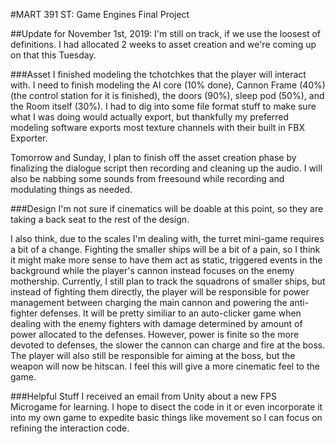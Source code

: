 #MART 391 ST: Game Engines Final Project

##Update for November 1st, 2019:
I'm still on track, if we use the loosest of definitions.  I had allocated 2 weeks to asset creation and we're coming up on that this Tuesday.

###Asset
I finished modeling the tchotchkes that the player will interact with. I need to finish modeling the AI core (10% done), Cannon Frame (40%) (the control station for it is finished), the doors (90%), sleep pod (50%), and the Room itself (30%).  I had to dig into some file format stuff to make sure what I was doing would actually export, but thankfully my preferred modeling software exports most texture channels with their built in FBX Exporter.

Tomorrow and Sunday, I plan to finish off the asset creation phase by finalizing the dialogue script then recording and cleaning up the audio.  I will also be nabbing some sounds from freesound while recording and modulating things as needed.

###Design
I'm not sure if cinematics will be doable at this point, so they are taking a back seat to the rest of the design.

I also think, due to the scales I'm dealing with, the turret mini-game requires a bit of a change.  Fighting the smaller ships will be a bit of a pain, so I think it might make more sense to have them act as static, triggered events in the background while the player's cannon instead focuses on the enemy mothership.  Currently, I still plan to track the squadrons of smaller ships, but instead of fighting them directly, the player will be responsible for power management between charging the main cannon and powering the anti-fighter defenses.  It will be pretty similiar to an auto-clicker game when dealing with the enemy fighters with damage determined by amount of power allocated to the defenses.  However, power is finite so the more devoted to defenses, the slower the cannon can charge and fire at the boss.  The player will also still be responsible for aiming at the boss, but the weapon will now be hitscan.  I feel this will give a more cinematic feel to the game.

###Helpful Stuff
I received an email from Unity about a new FPS Microgame for learning.  I hope to disect the code in it or even incorporate it into my own game to expedite basic things like movement so I can focus on refining the interaction code.
